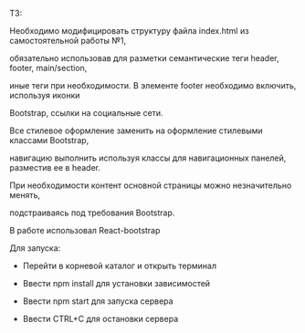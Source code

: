 ТЗ:

Необходимо модифицировать структуру файла index.html из самостоятельной работы №1,

обязательно использовав для разметки семантические теги header, footer, main/section,

иные теги при необходимости. В элементе footer необходимо включить, используя иконки

Bootstrap, ссылки на социальные сети.

Все стилевое оформление заменить на оформление стилевыми классами Bootstrap,

навигацию выполнить используя классы для навигационных панелей, разместив ее в header.

При необходимости контент основной страницы можно незначительно менять,

подстраиваясь под требования Bootstrap.


В работе использовал React-bootstrap

Для запуска:

- Перейти в корневой каталог и открыть терминал

- Ввести npm install для установки зависимостей

- Ввести npm start для запуска сервера

- Ввести CTRL+C для остановки сервера


